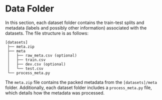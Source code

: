 # Data Folder

In this section, each dataset folder contains the train-test splits and metadata (labels and possibly other information) associated with the datasets. The file structure is as follows:

```
[datasets]
 ├── meta.zip
 ├── meta
 │   ├── raw_meta.csv (optional)
 │   ├── train.csv
 │   ├── dev.csv (optional)
 │   └── test.csv
 └── process_meta.py
```

The `meta.zip` file contains the packed metadata from the `[datasets]/meta` folder. Additionally, each dataset folder includes a `process_meta.py` file, which details how the metadata was processed.
